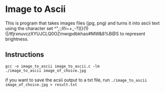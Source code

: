 # Image to Ascii

This is program that takes images files (jpg, png) and turns it into ascii text using the character set ^\",:;Il!i~+_-?][}(1)(|\/tfjrxnuvczXYUJCLQ0OZmwqpdbkhao#MW&8%B@S to represent brightness.

## Instructions

```
gcc -o image_to_ascii image_to_ascii.c -lm
./image_to_ascii image_of_choice.jpg
```

if you want to save the acsii output to a txt file, run `./image_to_ascii image_of_choice.jpg > result.txt`
